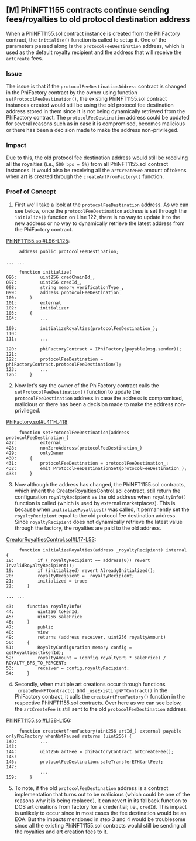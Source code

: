 ## [M] PhiNFT1155 contracts continue sending fees/royalties to old protocol destination address

When a PhiNFT1155.sol contract instance is created from the PhiFactory contract, the `initialize()` function is called to setup it. One of the parameters passed along is the `protocolFeeDestination` address, which is used as the default royalty recipient and the address that will receive the `artCreate` fees.

### Issue

The issue is that if the `protocolFeeDestinationAddress` contract is changed in the PhiFactory contract by the owner using function `setProtocolFeeDestination()`, the existing PhiNFT1155.sol contract instances created would still be using the old protocol fee destination address stored in them since it is not being dynamically retrieved from the PhiFactory contract. The `protocolFeeDestination` address could be updated for several reasons such as in case it is compromised, becomes malicious or there has been a decision made to make the address non-privileged.

### Impact

Due to this, the old protocol fee destination address would still be receiving all the royalties (i.e., `500 bps = 5%`) from all PhiNFT1155.sol contract instances. It would also be receiving all the `artCreateFee` amount of tokens when art is created through the `createArtFromFactory()` function.

### Proof of Concept

1. First we'll take a look at the `protocolFeeDestination` address. As we can see below, once the `protocolFeeDestination` address is set through the `initialize()` function on Line 122, there is no way to update it to the new address or no way to dynamically retrieve the latest address from the PhiFactory contract.

[PhiNFT1155.sol#L96-L125](src/art/PhiNFT1155.sol#L96-L125):
```solidity
     address public protocolFeeDestination;

... ...

     function initialize(
096:         uint256 credChainId_,
097:         uint256 credId_,
098:         string memory verificationType_,
099:         address protocolFeeDestination_
100:     )
101:         external
102:         initializer
103:     {
104:         ...

109:         initializeRoyalties(protocolFeeDestination_);
110: 
111:         ...

120:         phiFactoryContract = IPhiFactory(payable(msg.sender));
121: 
122:         protocolFeeDestination = phiFactoryContract.protocolFeeDestination(); 
123:         ...
126:     }
```

2. Now let's say the owner of the PhiFactory contract calls the `setProtocolFeeDestination()` function to update the `protocolFeeDestination` address in case the address is compromised, malicious or there has been a decision made to make the address non-privileged.

[PhiFactory.sol#L411-L418](src/PhiFactory.sol#L411-L418):
```solidity
     function setProtocolFeeDestination(address protocolFeeDestination_)
427:         external
428:         nonZeroAddress(protocolFeeDestination_)
429:         onlyOwner
430:     {
431:         protocolFeeDestination = protocolFeeDestination_;
432:         emit ProtocolFeeDestinationSet(protocolFeeDestination_);
433:     }
```

3. Now although the address has changed, the PhiNFT1155.sol contracts, which inherit the CreatorRoyaltiesControl.sol contract, still return the configuration `royaltyRecipient` as the old address when `royaltyInfo()` function is called (which is used by external marketplaces). This is because when `initializeRoyalties()` was called, it permanently set the `royaltyRecipient` equal to the old protocol fee destination address. Since `royaltyRecipient` does not dynamically retrieve the latest value through the factory, the royalties are paid to the old address.

[CreatorRoyaltiesControl.sol#L17-L53](src/abstract/CreatorRoyaltiesControl.sol#L17-L53):
```solidity
     function initializeRoyalties(address _royaltyRecipient) internal {
18:         if (_royaltyRecipient == address(0)) revert InvalidRoyaltyRecipient();
19:         if (initialized) revert AlreadyInitialized();
20:         royaltyRecipient = _royaltyRecipient;
21:         initialized = true;
22:     }

... ...

43:     function royaltyInfo(
44:         uint256 tokenId,
45:         uint256 salePrice
46:     )
47:         public
48:         view
49:         returns (address receiver, uint256 royaltyAmount)
50:     {
51:         RoyaltyConfiguration memory config = getRoyalties(tokenId);
52:         royaltyAmount = (config.royaltyBPS * salePrice) / ROYALTY_BPS_TO_PERCENT;
53:         receiver = config.royaltyRecipient;
54:     }
```

4. Secondly, when multiple art creations occur through functions `_createNewNFTContract()` and `_useExistingNFTContract()` in the PhiFactory contract, it calls the `createArtFromFactory()` function in the respective PhiNFT1155.sol contracts. Over here as we can see below, the `artCreateFee` is still sent to the old `protocolFeeDestination` address.

[PhiNFT1155.sol#L138-L156](src/art/PhiNFT1155.sol#L138-L156):
```solidity
     function createArtFromFactory(uint256 artId_) external payable onlyPhiFactory whenNotPaused returns (uint256) {
140:         ...
143: 
144:         uint256 artFee = phiFactoryContract.artCreateFee();
145: 
146:         protocolFeeDestination.safeTransferETH(artFee);
147:         
             ...
159:     }
```

5. To note, if the old `protocolFeeDestination` address is a contract implementation that turns out to be malicious (which could be one of the reasons why it is being replaced), it can revert in its fallback function to DOS art creations from factory for a credential; i.e., `credId`. This impact is unlikely to occur since in most cases the fee destination would be an EOA. But the impacts mentioned in step 3 and 4 would be troublesome since all the existing PhiNFT1155.sol contracts would still be sending all the royalties and art creation fees to it.




